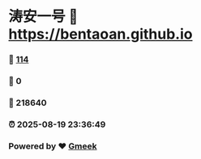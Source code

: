 # 涛安一号 :link: https://bentaoan.github.io 
### :page_facing_up: [114](https://bentaoan.github.io/tag.html) 
### :speech_balloon: 0 
### :hibiscus: 218640 
### :alarm_clock: 2025-08-19 23:36:49 
### Powered by :heart: [Gmeek](https://github.com/Meekdai/Gmeek)
